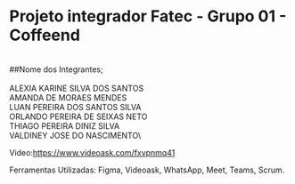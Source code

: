 # Projeto integrador Fatec - Grupo 01 - Coffeend
\
##Nome dos Integrantes;\
\
ALEXIA KARINE SILVA DOS SANTOS\
AMANDA DE MORAES MENDES\
LUAN PEREIRA DOS SANTOS SILVA\
ORLANDO PEREIRA DE SEIXAS NETO\
THIAGO PEREIRA DINIZ SILVA\
VALDINEY JOSE DO NASCIMENTO\

Video:https://www.videoask.com/fxvpnmq41

Ferramentas Utilizadas:
Figma, Videoask, WhatsApp, Meet, Teams, Scrum.


